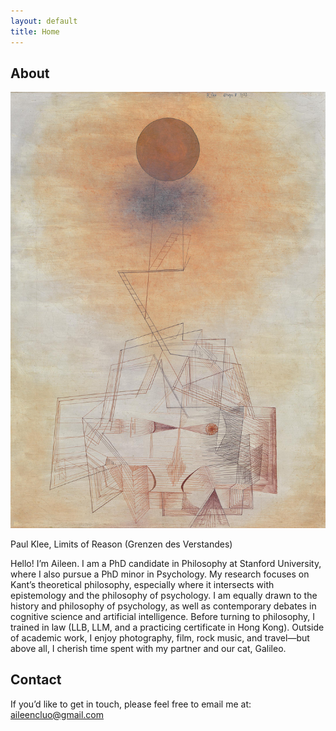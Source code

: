 ```yaml
---
layout: default
title: Home
---
```


<div class="divider"></div>

<!-- ===== About ===== -->
<h2 id="about" class="section-title">About</h2>

<div class="about-container">
  <!-- 左边：图片 -->
  <div class="about-left">
    <img src="assets/Grenzen_des_Verstandes,_Paul_Klee.jpg" alt="Profile photo" class="about-img">
    <p class="img-credit">Paul Klee, Limits of Reason (Grenzen des Verstandes)</p>
  </div>

  
  <!-- 右边：文字 -->
  <div class="about-right">
    <p>Hello! I’m Aileen. I am a PhD candidate in Philosophy at Stanford University, where I also pursue a PhD minor in Psychology. My research focuses on Kant’s theoretical philosophy, especially where it intersects with epistemology and the philosophy of psychology. I am equally drawn to the history and philosophy of psychology, as well as contemporary debates in cognitive science and artificial intelligence. Before turning to philosophy, I trained in law (LLB, LLM, and a practicing certificate in Hong Kong). Outside of academic work, I enjoy photography, film, rock music, and travel—but above all, I cherish time spent with my partner and our cat, Galileo.</p>

    
  </div>
</div>


<!-- ===== Contact ===== -->
<h2 id="contact" class="section-title">Contact</h2>

<p>If you’d like to get in touch, please feel free to email me at: <a href="mailto:aileencluo@gmail.com">aileencluo@gmail.com</a></p>

<div class="divider"></div>

